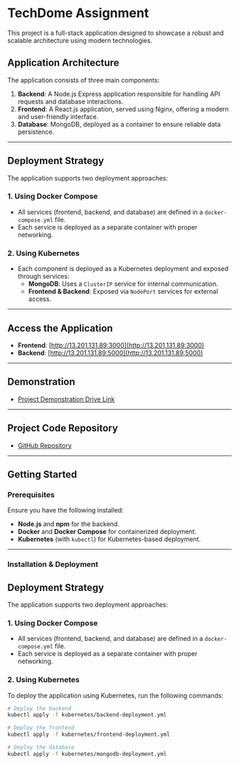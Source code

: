 # TechDome Assignment

This project is a full-stack application designed to showcase a robust and scalable architecture using modern technologies.

## Application Architecture

The application consists of three main components:

1. **Backend**: A Node.js Express application responsible for handling API requests and database interactions.
2. **Frontend**: A React.js application, served using Nginx, offering a modern and user-friendly interface.
3. **Database**: MongoDB, deployed as a container to ensure reliable data persistence.

---

## Deployment Strategy

The application supports two deployment approaches:

### 1. Using Docker Compose

- All services (frontend, backend, and database) are defined in a `docker-compose.yml` file.
- Each service is deployed as a separate container with proper networking.

### 2. Using Kubernetes

- Each component is deployed as a Kubernetes deployment and exposed through services:
  - **MongoDB**: Uses a `ClusterIP` service for internal communication.
  - **Frontend & Backend**: Exposed via `NodePort` services for external access.

---

## Access the Application

- **Frontend**: [http://13.201.131.89:3000](http://13.201.131.89:3000)
- **Backend**: [http://13.201.131.89:5000](http://13.201.131.89:5000)

---

## Demonstration

- [Project Demonstration Drive Link](https://drive.google.com/drive/folders/1oyFkIMFNbT339UcgAPs1tWQYJqLFah8K?usp=drive_link)

---

## Project Code Repository

- [GitHub Repository](https://github.com/pateriyadeepali/techdome-assignment.git)

---

## Getting Started

### Prerequisites

Ensure you have the following installed:

- **Node.js** and **npm** for the backend.
- **Docker** and **Docker Compose** for containerized deployment.
- **Kubernetes** (with `kubectl`) for Kubernetes-based deployment.

---

### Installation & Deployment

## Deployment Strategy

The application supports two deployment approaches:

### 1. Using Docker Compose

- All services (frontend, backend, and database) are defined in a `docker-compose.yml` file.
- Each service is deployed as a separate container with proper networking.

### 2. Using Kubernetes

To deploy the application using Kubernetes, run the following commands:

```bash
# Deploy the backend
kubectl apply -f kubernetes/backend-deployment.yml

# Deploy the frontend
kubectl apply -f kubernetes/frontend-deployment.yml

# Deploy the database
kubectl apply -f kubernetes/mongodb-deployment.yml

